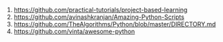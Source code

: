 1. https://github.com/practical-tutorials/project-based-learning
2. https://github.com/avinashkranjan/Amazing-Python-Scripts
3. https://github.com/TheAlgorithms/Python/blob/master/DIRECTORY.md
4. https://github.com/vinta/awesome-python
